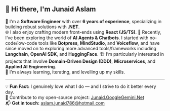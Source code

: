 ## 👋 Hi there, I'm Junaid Aslam

🔧 I'm a **Software Engineer** with over **6 years of experience**, specializing in building robust solutions with **.NET**.  
🌐 I also enjoy crafting modern front-ends using **React (JS/TS)**. 
🤖 Recently, I’ve been exploring the world of **AI Agents & Chatbots**. I started with no-code/low-code tools like **Botpress**, **MindStudio**, and **Voiceflow**, and have since moved on to exploring more advanced tools/frameworks including **Langchain**, **OpenAI SDK**, and **HuggingFace**.
🏗️ I’m particularly interested in projects that involve **Domain-Driven Design (DDD)**, **Microservices**, and **Applied AI Engineering**.  
🌱 I'm always learning, iterating, and levelling up my skills.

---

💡 **Fun Fact:** I genuinely love what I do — and I strive to do it better every day.  
🤝 Contribute to my open-source project: [Junaid.GoogleGemini.Net](https://github.com/jaslam94/Junaid.GoogleGemini.Net)  
📬 **Get in touch:** [aslam.junaid786@hotmail.com](mailto:aslam.junaid786@hotmail.com)
